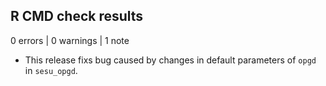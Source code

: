 ## R CMD check results

0 errors | 0 warnings | 1 note

* This release fixs bug caused by changes in default parameters of `opgd` in `sesu_opgd`.
